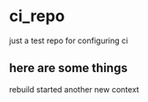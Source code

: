 # ci_repo
just a test repo for configuring ci

## here are some things
rebuild started
another new context
